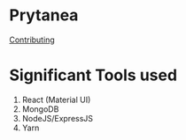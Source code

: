 # Prytanea
[Contributing](./docs/contributing.md)

# Significant Tools used
1. React (Material UI)
2. MongoDB
3. NodeJS/ExpressJS
4. Yarn
